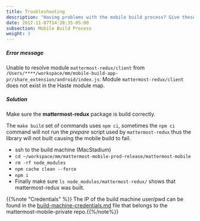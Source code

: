 ```yaml
---
title: Troubleshooting
description: "Having problems with the mobile build process? Give these troubleshooting tips a try."
date: 2017-11-07T14:28:35-05:00
subsection: Mobile Build Process
weight: 3
---
```


##### Error message
Unable to resolve module `mattermost-redux/client` from `/Users/****/workspace/mm/mobile-build-app-pr/share_extension/android/index.js`: Module `mattermost-redux/client` does not exist in the Haste module map.

##### Solution
Make sure the **mattermost-redux** package is build correctly.

The `make build` set of commands uses `npm ci`, sometimes the `npm ci` command will not run
the *prepare* script used by `mattermost-redux` thus the library will not built causing the
mobile build to fail.

   - ssh to the build machine (MacStadium)
   - ``cd ~/workspace/mm/mattermost-mobile-prod-release/mattermost-mobile``
   - ``rm -rf node_modules``
   - ``npm cache clean --force``
   - ``npm i``
   - Finally make sure ``ls node_modules/mattermost-redux/`` shows that mattermost-redux was built.

{{%note "Credentials" %}} The IP of the build machine user/pwd can be found in the [build-machine-credentials.md](https://github.com/mattermost/mattermost-mobile-private/blob/master/build-machine-credentials.md) file that belongs to the 
mattermost-mobile-private repo.{{%/note%}}
